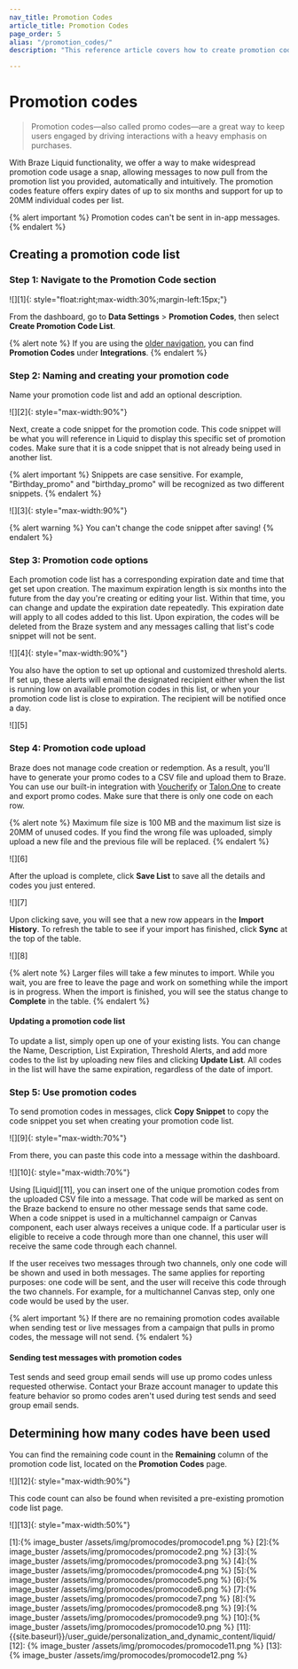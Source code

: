 ```yaml
---
nav_title: Promotion Codes
article_title: Promotion Codes
page_order: 5
alias: "/promotion_codes/"
description: "This reference article covers how to create promotion code lists and add them into your campaigns and Canvases."

---
```


# Promotion codes

> Promotion codes—also called promo codes—are a great way to keep users engaged by driving interactions with a heavy emphasis on purchases.

With Braze Liquid functionality, we offer a way to make widespread promotion code usage a snap, allowing messages to now pull from the promotion list you provided, automatically and intuitively. The promotion codes feature offers expiry dates of up to six months and support for up to 20MM individual codes per list.

{% alert important %}
Promotion codes can't be sent in in-app messages.
{% endalert %}

## Creating a promotion code list

### Step 1: Navigate to the Promotion Code section

![][1]{: style="float:right;max-width:30%;margin-left:15px;"}

From the dashboard, go to **Data Settings** > **Promotion Codes**, then select **Create Promotion Code List**.

{% alert note %}
If you are using the [older navigation]({{site.baseurl}}/navigation), you can find **Promotion Codes** under **Integrations**.
{% endalert %}

### Step 2: Naming and creating your promotion code

Name your promotion code list and add an optional description.

![][2]{: style="max-width:90%"}

Next, create a code snippet for the promotion code. This code snippet will be what you will reference in Liquid to display this specific set of promotion codes. Make sure that it is a code snippet that is not already being used in another list.

{% alert important %}
Snippets are case sensitive. For example, "Birthday_promo" and "birthday_promo" will be recognized as two different snippets.
{% endalert %}

![][3]{: style="max-width:90%"}

{% alert warning %}
You can't change the code snippet after saving!
{% endalert %}

### Step 3: Promotion code options

Each promotion code list has a corresponding expiration date and time that get set upon creation. The maximum expiration length is six months into the future from the day you're creating or editing your list. Within that time, you can change and update the expiration date repeatedly. This expiration date will apply to all codes added to this list. Upon expiration, the codes will be deleted from the Braze system and any messages calling that list's code snippet will not be sent.

![][4]{: style="max-width:90%"}

You also have the option to set up optional and customized threshold alerts. If set up, these alerts will email the designated recipient either when the list is running low on available promotion codes in this list, or when your promotion code list is close to expiration. The recipient will be notified once a day.

![][5]

### Step 4: Promotion code upload

Braze does not manage code creation or redemption. As a result, you'll have to generate your promo codes to a CSV file and upload them to Braze. You can use our built-in integration with [Voucherify]({{site.baseurl}}/partners/channel_extensions/loyalty/voucherify/) or [Talon.One]({{site.baseurl}}/partners/channel_extensions/loyalty/talonone/) to create and export promo codes. Make sure that there is only one code on each row.

{% alert note %}
Maximum file size is 100&nbsp;MB and the maximum list size is 20MM of unused codes. If you find the wrong file was uploaded, simply upload a new file and the previous file will be replaced.
{% endalert %}

![][6]

After the upload is complete, click **Save List** to save all the details and codes you just entered.

![][7]

Upon clicking save, you will see that a new row appears in the **Import History**. To refresh the table to see if your import has finished, click <span style="font-size: 14px;margin-bottom: .5rem;height: 16px;width: 16px;" class="fas fa-sync" ></span> **Sync** at the top of the table.

![][8]

{% alert note %}
Larger files will take a few minutes to import. While you wait, you are free to leave the page and work on something while the import is in progress. When the import is finished, you will see the status change to **Complete** in the table.
{% endalert %}

#### Updating a promotion code list

To update a list, simply open up one of your existing lists. You can change the Name, Description, List Expiration, Threshold Alerts, and add more codes to the list by uploading new files and clicking **Update List**.
All codes in the list will have the same expiration, regardless of the date of import.

### Step 5: Use promotion codes

To send promotion codes in messages, click **Copy Snippet** to copy the code snippet you set when creating your promotion code list.

![][9]{: style="max-width:70%"}

From there, you can paste this code into a message within the dashboard.

![][10]{: style="max-width:70%"}

Using [Liquid][11], you can insert one of the unique promotion codes from the uploaded CSV file into a message. That code will be marked as sent on the Braze backend to ensure no other message sends that same code. When a code snippet is used in a multichannel campaign or Canvas component, each user always receives a unique code. If a particular user is eligible to receive a code through more than one channel, this user will receive the same code through each channel. 

If the user receives two messages through two channels, only one code will be shown and used in both messages. The same applies for reporting purposes: one code will be sent, and the user will receive this code through the two channels. For example, for a multichannel Canvas step, only one code would be used by the user.

{% alert important %}
If there are no remaining promotion codes available when sending test or live messages from a campaign that pulls in promo codes, the message will not send.
{% endalert %}

#### Sending test messages with promotion codes

Test sends and seed group email sends will use up promo codes unless requested otherwise. Contact your Braze account manager to update this feature behavior so promo codes aren't used during test sends and seed group email sends.

## Determining how many codes have been used

You can find the remaining code count in the **Remaining** column of the promotion code list, located on the **Promotion Codes** page.

![][12]{: style="max-width:90%"}

This code count can also be found when revisited a pre-existing promotion code list page. 

![][13]{: style="max-width:50%"}

[1]:{% image_buster /assets/img/promocodes/promocode1.png %}
[2]:{% image_buster /assets/img/promocodes/promocode2.png %}
[3]:{% image_buster /assets/img/promocodes/promocode3.png %}
[4]:{% image_buster /assets/img/promocodes/promocode4.png %}
[5]:{% image_buster /assets/img/promocodes/promocode5.png %}
[6]:{% image_buster /assets/img/promocodes/promocode6.png %}
[7]:{% image_buster /assets/img/promocodes/promocode7.png %}
[8]:{% image_buster /assets/img/promocodes/promocode8.png %}
[9]:{% image_buster /assets/img/promocodes/promocode9.png %}
[10]:{% image_buster /assets/img/promocodes/promocode10.png %}
[11]: {{site.baseurl}}/user_guide/personalization_and_dynamic_content/liquid/
[12]: {% image_buster /assets/img/promocodes/promocode11.png %}
[13]: {% image_buster /assets/img/promocodes/promocode12.png %}
